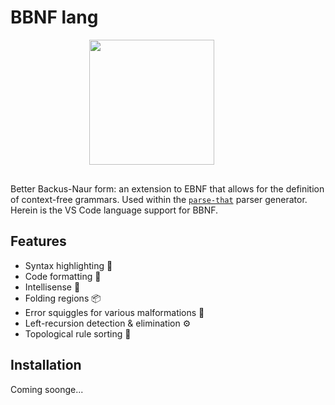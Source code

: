 # BBNF lang

<image src=icons/bbnf.png width="200" style="margin-bottom: 1rem; margin-left: 25%">

Better Backus-Naur form: an extension to EBNF that allows for the definition of
context-free grammars. Used within the
[`parse-that`](https://github.com/mkbabb/parse-that) parser generator. Herein is the VS
Code language support for BBNF.

## Features

-   Syntax highlighting 🌈
-   Code formatting 🎨
-   Intellisense 🧠
-   Folding regions 📦
-   Error squiggles for various malformations 🚫
-   Left-recursion detection & elimination ⚙️
-   Topological rule sorting 📐

## Installation

Coming soonge...
